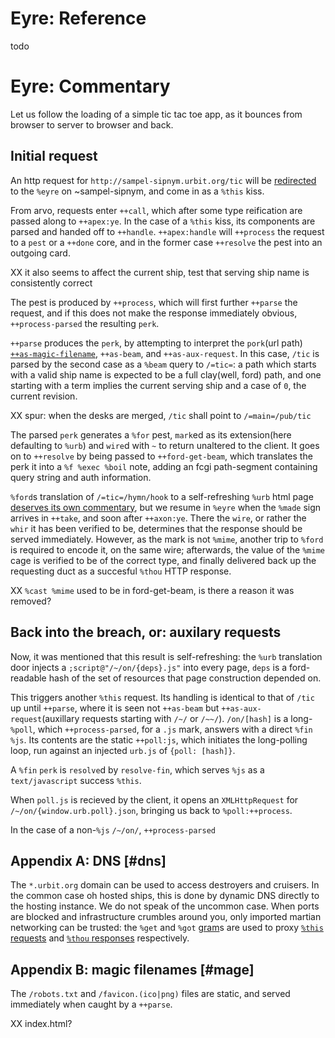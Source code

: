 Eyre: Reference
===============

todo

Eyre: Commentary
================

Let us follow the loading of a simple tic tac toe app, as it bounces from
browser to server to browser and back.

## Initial request

An http request for `http://sampel-sipnym.urbit.org/tic` will be [redirected](dns)
to the `%eyre` on ~sampel-sipnym, and come in as a `%this` kiss.

From arvo, requests enter `++call`, which after some type reification are passed
along to `++apex:ye`. In the case of a `%this` kiss, its components are parsed
and handed off to `++handle`. `++apex:handle` will `++process` the request to a
`pest` or a `++done` core, and in the former case `++resolve` the pest into an
outgoing card.

XX it also seems to affect the current ship, test that serving ship name is consistently correct

The pest is produced by `++process`, which will first further `++parse` the
request, and if this does not make the response immediately obvious,
`++process-parsed` the resulting `perk`.

`++parse` produces the `perk`, by attempting to interpret the `pork`(url path)
[`++as-magic-filename`](#mage), `++as-beam`, and `++as-aux-request`. In this
case, `/tic` is parsed by the second case as a `%beam` query to `/=tic=`: a path
which starts with a valid ship name is expected to be a full clay(well, ford)
path, and one starting with a term implies the current serving ship and a case
of `0`, the current revision.

XX spur: when the desks are merged, `/tic` shall point to `/=main=/pub/tic`

The parsed `perk` generates a `%for` pest, `mark`ed as its extension(here
defaulting to `%urb`) and `wire`d with `~` to return unaltered to the client. It
goes on to `++resolve` by being passed to `++ford-get-beam`, which translates
the perk it into a `%f %exec %boil` note, adding an fcgi path-segment containing
query string and auth information.

`%ford`s translation of `/=tic=/hymn/hook` to a self-refreshing `%urb` html page
[deserves its own commentary](../../ford/commentary), but we resume in `%eyre`
when the `%made` sign arrives in `++take`, and soon after `++axon:ye`. There the
`wire`, or rather the `whir` it has been verified to be, determines that the
response should be served immediately. However, as the mark is not `%mime`,
another trip to `%ford` is required to encode it, on the same wire; afterwards,
the value of the `%mime` cage is verified to be of the correct type, and finally
delivered back up the requesting duct as a succesful `%thou` HTTP response.

XX `%cast %mime` used to be in ford-get-beam, is there a reason it was removed?

## Back into the breach, or: auxilary requests

Now, it was mentioned that this result is self-refreshing: the `%urb`
translation door injects a `;script@"/~/on/{deps}.js"` into every page, `deps`
is a ford-readable hash of the set of resources that page construction depended
on.

This triggers another `%this` request. Its handling is identical to that of
`/tic` up until `++parse`, where it is seen not `++as-beam` but
`++as-aux-request`(auxillary requests starting with `/~/` or `/~~/`).
`/on/[hash]` is a long-`%poll`, which `++process-parsed`, for a `.js` mark,
answers with a direct `%fin %js`. Its contents are the static `++poll:js`, which
initiates the long-polling loop, run against an injected `urb.js` of 
`{poll: [hash]}`.

A `%fin` `perk` is `resolve`d by `resolve-fin`, which serves `%js` as a
`text/javascript` success `%this`.

When `poll.js` is recieved by the client, it opens an `XMLHttpRequest` for
`/~/on/{window.urb.poll}.json`, bringing us back to `%poll:++process`.

In the case of a non-`%js` `/~/on/`, `++process-parsed`

## Appendix A: DNS [#dns]

The `*.urbit.org` domain can be used to access destroyers and cruisers. In the
common case oh hosted ships, this is done by dynamic DNS directly to the hosting
instance. We do not speak of the uncommon case. When ports are blocked and
infrastructure crumbles around you, only imported martian networking can be
trusted: the `%get` and `%got` [gram]()s are used to proxy [`%this` requests]() and
[`%thou` responses]() respectively.

## Appendix B: magic filenames [#mage]

The `/robots.txt` and `/favicon.(ico|png)` files are static, and served immediately when caught by a `++parse`. 

XX index.html?
